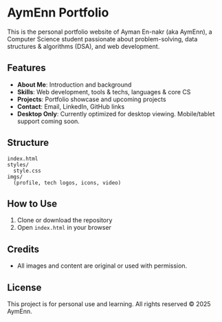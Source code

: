 # AymEnn Portfolio

This is the personal portfolio website of Ayman En-nakr (aka AymEnn), a Computer Science student passionate about problem-solving, data structures & algorithms (DSA), and web development.

## Features
- **About Me**: Introduction and background
- **Skills**: Web development, tools & techs, languages & core CS
- **Projects**: Portfolio showcase and upcoming projects
- **Contact**: Email, LinkedIn, GitHub links
- **Desktop Only**: Currently optimized for desktop viewing. Mobile/tablet support coming soon.

## Structure
```
index.html
styles/
  style.css
imgs/
  (profile, tech logos, icons, video)
```

## How to Use
1. Clone or download the repository
2. Open `index.html` in your browser

## Credits
- All images and content are original or used with permission.

## License
This project is for personal use and learning. All rights reserved © 2025 AymEnn.
